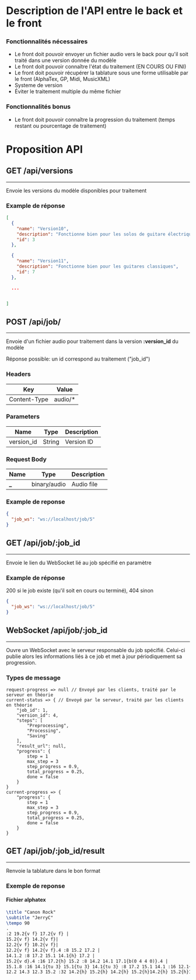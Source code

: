 # Description de l'API entre le back et le front

### Fonctionnalités nécessaires

- Le front doit pouvoir envoyer un fichier audio vers le back pour qu'il soit traité dans une version donnée du modèle
- Le front doit pouvoir connaître l'état du traitement (EN COURS OU FINI)
- Le front doit pouvoir récupérer la tablature sous une forme utilisable par le front (AlphaTex, GP, Midi, MusicXML)
- Systeme de version
- Éviter le traitement multiple du même fichier

### Fonctionnalités bonus

- Le front doit pouvoir connaître la progression du traitement (temps restant ou pourcentage de traitement)

# Proposition API

## **GET** /api/versions

---

Envoie les versions du modèle disponibles pour traitement

### **Example de réponse**

```json
[
  {
    "name": "Version10",
    "description": "Fonctionne bien pour les solos de guitare électriques",
    "id": 3
  },

  {
    "name": "Version11",
    "description": "Fonctionne bien pour les guitares classiques",
    "id": 7
  },

  ...


]
```

## **POST** /api/job/

---

Envoie d'un fichier audio pour traitement dans la version **:version_id** du modèle

Réponse possible: un id correspond au traitement ("job_id")

### **Headers**

| Key          | Value      |
| ------------ | ---------- |
| Content-Type | audio/* |

### **Parameters**

| Name     | Type   | Description                    |
| -------- | ------ | ------------------------------ |
| version_id | String | Version ID |

### **Request Body**

| Name   | Type         | Description |
| ------ | ------------ | ----------- |
| **\_** | binary/audio | Audio file  |

### **Example de reponse**

```json
{
  "job_ws": "ws://localhost/job/5"
}
```

## **GET** /api/job/:job_id

---

Envoie le lien du WebSocket lié au job spécifié en paramètre

### **Example de réponse**

200 si le job existe (qu'il soit en cours ou terminé), 404 sinon

```json
{
  "job_ws": "ws://localhost/job/5"
}
```

## **WebSocket** /api/job/**:job_id**
---

Ouvre un WebSocket avec le serveur responsable du job spécifié. Celui-ci publie alors les informations liés à ce job et met à jour périodiquement sa progression.

### **Types de message**

```
request-progress => null // Envoyé par les clients, traité par le serveur en théorie
current-status => { // Envoyé par le serveur, traité par les clients en théorie
    "job_id": 1,
    "version_id": 4,
    "steps": [
        "Preprocessing",
        "Processing",
        "Saving"
    ],
    "result_url": null,
    "progress": {
        step = 1
        max_step = 3
        step_progress = 0.9,
        total_progress = 0.25,
        done = false
    }
}
current-progress => {
    "progress": {
        step = 1
        max_step = 3
        step_progress = 0.9,
        total_progress = 0.25,
        done = false
    }
}
```

## **GET** /api/job/**:job_id**/result

---

Renvoie la tablature dans le bon format

### **Exemple de reponse**

#### Fichier alphatex

```tex
\title "Canon Rock"
\subtitle "JerryC"
\tempo 90
.
:2 19.2{v f} 17.2{v f} |
15.2{v f} 14.2{v f}|
12.2{v f} 10.2{v f}|
12.2{v f} 14.2{v f}.4 :8 15.2 17.2 |
14.1.2 :8 17.2 15.1 14.1{h} 17.2 |
15.2{v d}.4 :16 17.2{h} 15.2 :8 14.2 14.1 17.1{b(0 4 4 0)}.4 |
15.1.8 :16 14.1{tu 3} 15.1{tu 3} 14.1{tu 3} :8 17.2 15.1 14.1 :16 12.1{tu 3} 14.1{tu 3} 12.1{tu 3} :8 15.2 14.2 |
12.2 14.3 12.3 15.2 :32 14.2{h} 15.2{h} 14.2{h} 15.2{h}14.2{h} 15.2{h}14.2{h} 15.2{h}14.2{h} 15.2{h}14.2{h} 15.2{h}14.2{h} 15.2{h}14.2{h} 15.2{h}
```
